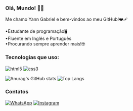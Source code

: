 ### Olá, Mundo! 👋🏻
Me chamo Yann Gabriel e bem-vindos ao meu GitHub!❤️‍🩹

•Estudante de programação🖥️
<br>
•Fluente em Inglês e Português
<br>
•Procurando sempre aprender mais!🤓
<br>
### Tecnologias que uso:

<div style="display: inline-block;"<br/>
<img align="center" alt="html5" src="https://img.shields.io/badge/HTML5-E34F26?style=for-the-badge&logo=html5&logoColor=white">
<img align="center" alt="css3" src="https://img.shields.io/badge/CSS3-1572B6?style=for-the-badge&logo=css3&logoColor=white">

<br/>

![Anurag's GitHub stats](https://github-readme-stats.vercel.app/api?username=YannGabriel&show_icons=true&theme=tokyonight)
![Top Langs](https://github-readme-stats.vercel.app/api/top-langs/?username=YannGabriel&show_progress=true)

### Contatos

[![WhatsApp](https://img.shields.io/badge/WhatsApp-25D366?style=for-the-badge&logo=whatsapp&logoColor=white)](https://wa.me/5511946263200)
[![Instagram](https://img.shields.io/badge/Instagram-E4405F?style=for-the-badge&logo=instagram&logoColor=white)](https://instagram.com/yanndev)
